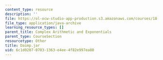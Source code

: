 ```yaml
---
content_type: resource
description: ''
file: https://ol-ocw-studio-app-production.s3.amazonaws.com/courses/18-03sc-differential-equations-fall-2011/6c1d020707031363e4ee4f82e997ea80_Daimp.jar
file_type: application/java-archive
learning_resource_types: []
parent_title: Complex Arithmetic and Exponentials
parent_type: CourseSection
resourcetype: Other
title: Daimp.jar
uid: 6c1d0207-0703-1363-e4ee-4f82e997ea80
---
```

